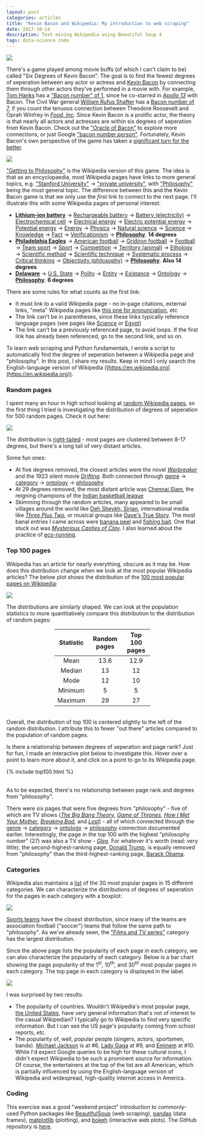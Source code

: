 ```yaml
---
layout: post
categories: articles
title: "Kevin Bacon and Wikipedia: My introduction to web scraping"
date: 2017-10-14
description: Text mining Wikipedia using Beautiful Soup 4
tags: data-science code
---
```


<p><a href="https://en.wikipedia.org/wiki/Kevin_Bacon">
<img src="\img\wiki-phil\Kevin_Bacon_SDCC_2014.jpg" style="display:block; margin-left: auto; margin-right: auto;">
</a></p>

There's a game played among movie buffs (of which I can't claim to be) called
"Six Degrees of Kevin Bacon". The goal is to find the fewest degrees of seperation
between any actor or actress and
[Kevin Bacon](https://en.wikipedia.org/wiki/Kevin_Bacon)
by connecting them through other
actors they've performed in a movie with.
For example,
[Tom Hanks](https://en.wikipedia.org/wiki/Tom_Hanks) has a
["Bacon number" of 1](https://www.google.com/search?q=bacon+number+tom+hanks),
since he co-starred in [*Apollo 13*](https://en.wikipedia.org/wiki/Apollo_13_(film))
with Bacon.
The Civil War general [William Rufus Shafter](https://en.wikipedia.org/wiki/William_Rufus_Shafter)
has a [Bacon number of 7](https://www.google.com/search?q=bacon+number+william+rufus+shafter),
if you count the tenuous connection between Theodore Roosevelt and Oprah Winfrey
in [*Food, Inc*](https://en.wikipedia.org/wiki/Food,_Inc).
Since Kevin Bacon is a prolific actor, the theory is that
nearly all actors and actresses are within six degrees of seperation from
Kevin Bacon.
Check out the ["Oracle of Bacon"](https://oracleofbacon.org) to explore more
connections, or just Google ["bacon number *person*"](https://www.google.com/search?q=bacon+number+denzel+washington).
Fortunately, Kevin Bacon's own perspective of the game has taken a [significant
turn for the better](https://www.cnn.com/2014/03/08/tech/web/kevin-bacon-six-degrees-sxsw/index.html).

<p><a href="https://www.wikipedia.org">
<img src="\img\wiki-phil\Wikipedia-logo-v2.png" style="display:block; margin-left: auto; margin-right: auto;">
</a></p>

["Getting to Philosophy"](https://en.wikipedia.org/wiki/Wikipedia:Getting_to_Philosophy)
is the Wikipedia version of this game. The idea is that as an encyclopaedia,
most Wikipedia pages have links to more general topics, e.g.
["Stanford University"](https://en.wikipedia.org/wiki/Stanford_University) →
["private university"](https://en.wikipedia.org/wiki/Private_university), with
["Philosophy"](https://en.wikipedia.org/wiki/Philosophy) being the most general topic.
The difference between this and the Kevin Bacon game is that we only use the
*first* link to connect to the next page.
I'll illustrate this with some Wikipedia pages of personal interest:

- [**Lithium-ion battery**](https://en.wikipedia.org/wiki/Lithium-ion_battery) →
[Rechargeable battery](https://en.wikipedia.org/wiki/Rechargeable_battery) →
[Battery (electricity)](https://en.wikipedia.org/wiki/Battery_(electricity)) →
[Electrochemical cell](https://en.wikipedia.org/wiki/Electrochemical_cell) →
[Electrical energy](https://en.wikipedia.org/wiki/Electrical_energy) →
[Electric potential energy](https://en.wikipedia.org/wiki/Electric_potential_energy) →
[Potential energy](https://en.wikipedia.org/wiki/Potential_energy) →
[Energy](https://en.wikipedia.org/wiki/Energy) →
[Physics](https://en.wikipedia.org/wiki/Physics) →
[Natural science](https://en.wikipedia.org/wiki/Natural_science) →
[Science](https://en.wikipedia.org/wiki/Science) →
[Knowledge](https://en.wikipedia.org/wiki/Knowledge) →
[Fact](https://en.wikipedia.org/wiki/Fact) →
[Verificationism](https://en.wikipedia.org/wiki/Verificationism) →
[**Philosophy**](https://en.wikipedia.org/wiki/Philosophy). **14 degrees**
- [**Philadelphia Eagles**](https://en.wikipedia.org/wiki/Philadelphia_Eagles) →
[American football](https://en.wikipedia.org/wiki/American_football) →
[Gridiron football](https://en.wikipedia.org/wiki/Gridiron_football) →
[Football](https://en.wikipedia.org/wiki/Football) →
[Team sport](https://en.wikipedia.org/wiki/Team_sport) →
[Sport](https://en.wikipedia.org/wiki/Sport) →
[Competition](https://en.wikipedia.org/wiki/Competition) →
[Territory (animal)](https://en.wikipedia.org/wiki/Territory_(animal)) →
[Ethology](https://en.wikipedia.org/wiki/Ethology) →
[Scientific method](https://en.wikipedia.org/wiki/Scientific_method) →
[Scientific technique](https://en.wikipedia.org/wiki/Scientific_technique) →
[Systematic process](https://en.wikipedia.org/wiki/Systematic_process) →
[Critical thinking](https://en.wikipedia.org/wiki/Critical_thinking) →
[Objectivity (philosophy)](https://en.wikipedia.org/wiki/Objectivity_(philosophy)) →
[**Philosophy**](https://en.wikipedia.org/wiki/Philosophy). **Also 14 degrees**
- [**Delaware**](https://en.wikipedia.org/wiki/Delaware) →
[U.S. State](https://en.wikipedia.org/wiki/U.S._state) →
[Polity](https://en.wikipedia.org/wiki/Polity) →
[Entity](https://en.wikipedia.org/wiki/Entity) →
[Existance](https://en.wikipedia.org/wiki/Existence) →
[Ontology](https://en.wikipedia.org/wiki/Ontology) →
[**Philosophy**](https://en.wikipedia.org/wiki/Philosophy). **6 degrees**

There are some rules for what counts as the first link:
- It must link to a valid Wikipedia page - no in-page citations, external links,
"meta" Wikipedia pages like
[this one for pronunciation](https://en.wikipedia.org/wiki/Help:IPA/English), etc
- The link can't be in parentheses, since these links typically reference language pages
(see pages like [Science](https://en.wikipedia.org/wiki/Science) or [Egypt](https://en.wikipedia.org/wiki/Egypt))
- The link can't be a previously referenced page, to avoid loops.
If the first link has already been referenced, go to the second link, and so on.

To learn web scraping and Python fundamentals, I wrote a script to automatically find
the degree of seperation between a Wikipedia page and "philosophy".
In this post, I share my results.
Keep in mind I only search the English-language version of Wikipedia
([https://en.wikipedia.org](https://en.wikipedia.org)).

### Random pages

I spent many an hour in high school looking at
[random Wikipedia pages](https://en.wikipedia.org/wiki/Special:Random),
so the first thing I tried is investigating the distribution of degrees of
seperation for 500 random pages.
Check it out here:

<p>
<img src="\img\wiki-phil\random_dist.svg" style="display:block; margin-left: auto; margin-right: auto;">
</p>

The distribution is [right-tailed](https://en.wikipedia.org/wiki/Skewness) -
most pages are clustered between 8-17 degrees, but there's a long tail of
very distant articles.

Some fun ones:
- At five degrees removed, the closest articles were the novel [*Warbreaker*](https://en.wikipedia.org/wiki/Warbreaker)
and the 1923 silent movie
[*Drifting*](https://en.wikipedia.org/wiki/Drifting_(1923_film)).
Both connected through [genre](https://en.wikipedia.org/wiki/Genre) →
[category](https://en.wikipedia.org/wiki/Category) →
[ontology](https://en.wikipedia.org/wiki/Ontology) →
[philosophy](https://en.wikipedia.org/wiki/Philosophy)
- At 29 degrees removed, the most distant article was
[Chennai Slam](https://en.wikipedia.org/wiki/Chennai_Slam),
the reigning champions of the
[Indian basketball league](https://en.wikipedia.org/wiki/UBA_Pro_Basketball_League)
- Skimming through the random articles, many appeared to be small villages
around the world like
[Deh Sheykh, Sirjan](https://en.wikipedia.org/wiki/Deh_Sheykh,_Sirjan),
international media like
[*Three Plus Two*](https://en.wikipedia.org/wiki/Three_Plus_Two),
or musical groups like
[Dave's True Story](https://en.wikipedia.org/wiki/Dave%27s_True_Story).
The most banal entries I came across were
[banana peel](https://en.wikipedia.org/wiki/Banana_peel) and
[fishing bait](https://en.wikipedia.org/wiki/Fishing_bait).
One that stuck out was
[*Mysterious Castles of Clay*](https://en.wikipedia.org/wiki/Mysterious_Castles_of_Clay).
I also learned about the practice of [eco-running](https://en.wikipedia.org/wiki/Eco-running).

### Top 100 pages

Wikipedia has an article for nearly everything, obscure as it may be.
How does this distribution change when we look at the most popular
Wikipedia articles?
The below plot shows the distribution of the
[100 most popular pages on Wikipedia](https://en.wikipedia.org/wiki/Wikipedia:Multiyear_ranking_of_most_viewed_pages#Top-100_list):

<p>
<img src="\img\wiki-phil\top100_dist.svg" style="display:block; margin-left: auto; margin-right: auto;">
</p>

The distributions are similarly shaped.
We can look at the population statistics to more quantitatively
compare this distribution to the distribution of random pages:

<table style="width:50%; margin-left: auto; margin-right: auto;">
  <thead>
    <tr>
      <th>Statistic</th>
      <th>Random pages</th>
      <th>Top 100 pages</th>
    </tr>
  </thead>
  <tbody>
  	<tr>
  	  <td style="text-align:center">Mean</td>
  	  <td style="text-align:center">13.6</td>
      <td style="text-align:center">12.9</td>
    </tr>
    <tr>
      <td style="text-align:center">Median</td>
      <td style="text-align:center">13</td>
      <td style="text-align:center">12</td>
    </tr>
    <tr>
      <td style="text-align:center">Mode</td>
      <td style="text-align:center">12</td>
      <td style="text-align:center">10</td>
    </tr>
    <tr>
      <td style="text-align:center">Minimum</td>
      <td style="text-align:center">5</td>
      <td style="text-align:center">5</td>
    </tr>
    <tr>
      <td style="text-align:center">Maximum</td>
      <td style="text-align:center">29</td>
      <td style="text-align:center">27</td>
    </tr>
  </tbody></table>

<br>
Overall, the distribution of top 100 is centered slightly to the left of the random distribution.
I attribute this to fewer "out there" articles compared to the population of
random pages.

Is there a relationship between degrees of seperation and page rank?
Just for fun, I made an interactive plot below to investigate this.
Hover over a point to learn more about it,
and click on a point to go to its Wikipedia page.

{% include top100.html %}

<br>
As to be expected, there's no relationship between page rank and degrees from
"philosophy".

There were six pages that were five degrees from "philosophy" - five of
which are TV shows
([*The Big Bang Theory*](https://en.wikipedia.org/wiki/The_Big_Bang_Theory),
[*Game of Thrones*](https://en.wikipedia.org/wiki/Game_of_Thrones),
[*How I Met Your Mother*](https://en.wikipedia.org/wiki/How_I_Met_Your_Mother),
[*Breaking Bad*](https://en.wikipedia.org/wiki/Breaking_Bad), and
[*Lost*](https://en.wikipedia.org/wiki/Lost_(TV_series))) -
all of which connected through the
[genre](https://en.wikipedia.org/wiki/Genre) →
[category](https://en.wikipedia.org/wiki/Category) →
[ontology](https://en.wikipedia.org/wiki/Ontology) →
[philosophy](https://en.wikipedia.org/wiki/Philosophy)
connection documented earlier.
Interestingly, the page in the top 100 with the highest "philosophy number" (27)
was also a TV show - [*Glee*](https://en.wikipedia.org/wiki/Glee_(TV_series)).
For whatever it's worth (read: very little), the second-highest-ranking page,
[Donald Trump](https://en.wikipedia.org/wiki/Donald_Trump), is equally removed
from "philosophy" than the third-highest-ranking page,
[Barack Obama](https://en.wikipedia.org/wiki/Barack_Obama).

### Categories

Wikipedia also maintains a
[list](https://en.wikipedia.org/wiki/Wikipedia:Multiyear_ranking_of_most_viewed_pages#Countries)
of the 30 most popular pages in 15 different categories.
We can characterize the distributions of degrees of seperation for the pages
in each category with a boxplot:

<p>
<img src="\img\wiki-phil\categories_boxplot.svg" style="display:block; margin-left: auto; margin-right: auto;">
</p>

[Sports teams](https://en.wikipedia.org/wiki/Wikipedia:Multiyear_ranking_of_most_viewed_pages#Sport_teams)
have the closest distribution, since many of the teams are
association football ("soccer") teams that follow the same path to "philosophy".
As we've already seen, the ["Films and TV series"](https://en.wikipedia.org/wiki/Wikipedia:Multiyear_ranking_of_most_viewed_pages#Films_and_TV_series)
category has the largest distribution.


Since the above page lists the popularity of each page in each category,
we can also characterize the popularity of each category.
Below is a bar chart showing the page popularity of the 1<sup>st</sup>,
10<sup>th</sup>, and 30<sup>th</sup> most popular pages in each category.
The top page in each category is displayed in the label.

<p>
<img src="\img\wiki-phil\categories_popularity.svg" style="display:block; margin-left: auto; margin-right: auto;">
</p>

I was surprised by two results:
- The popularity of countries. Wouldn't Wikipedia's most popular page,
[the United States](https://en.wikipedia.org/wiki/United_States),
have very general information that's not of interest to the casual Wikipedian?
I typically go to Wikipedia to find very specific information.
But I can see the US page's popularity coming from school reports, etc.
- The popularity of, well, popular people
(singers, actors, sportsmen, bands).
[Michael Jackson](https://en.wikipedia.org/wiki/Michael_Jackson) is at \#6,
[Lady Gaga](https://en.wikipedia.org/wiki/Lady_Gaga) at \#9, and
[Eminem](https://en.wikipedia.org/wiki/Eminem) at \#10.
While I'd expect Google queries to be high for these cultural icons, I didn't
expect Wikipedia to be such a prominent source for information.
Of course, the entertainers at the top of the list are all American,
which is partially influenced by using the English-language version of Wikipedia
and widespread, high-quality internet access in America.

### Coding

This exercise was a good "weekend project" introduction to commonly-used
Python packages like
[BeautifulSoup](https://www.crummy.com/software/BeautifulSoup/) (web scraping),
[pandas](https://pandas.pydata.org) (data frames),
[matplotlib](https://matplotlib.org) (plotting), and
[bokeh](https://bokeh.pydata.org/en/latest/) (interactive web plots).
The GitHub repository is
[here](https://github.com/petermattia/wikipedia-degrees-of-sep-philosophy).
